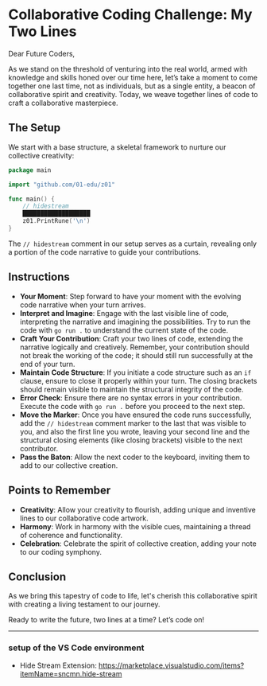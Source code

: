 # Collaborative Coding Challenge: My Two Lines

Dear Future Coders,

As we stand on the threshold of venturing into the real world, armed with knowledge and skills honed over our time here, let’s take a moment to come together one last time, not as individuals, but as a single entity, a beacon of collaborative spirit and creativity. Today, we weave together lines of code to craft a collaborative masterpiece. 

## The Setup

We start with a base structure, a skeletal framework to nurture our collective creativity:

```Go
package main

import "github.com/01-edu/z01"

func main() {
    // hidestream
    ███████████████████
    z01.PrintRune('\n')
}
```

The `// hidestream` comment in our setup serves as a curtain, revealing only a portion of the code narrative to guide your contributions.

## Instructions

- **Your Moment**: Step forward to have your moment with the evolving code narrative when your turn arrives.
- **Interpret and Imagine**: Engage with the last visible line of code, interpreting the narrative and imagining the possibilities. Try to run the code with `go run .` to understand the current state of the code.
- **Craft Your Contribution**: Craft your two lines of code, extending the narrative logically and creatively. Remember, your contribution should not break the working of the code; it should still run successfully at the end of your turn.
- **Maintain Code Structure**: If you initiate a code structure such as an `if` clause, ensure to close it properly within your turn. The closing brackets should remain visible to maintain the structural integrity of the code.
- **Error Check**: Ensure there are no syntax errors in your contribution. Execute the code with `go run .` before you proceed to the next step. 
- **Move the Marker**: Once you have ensured the code runs successfully, add the `// hidestream` comment marker to the last that was visible to you, and also the first line you wrote, leaving your second line and the structural closing elements (like closing brackets) visible to the next contributor.
- **Pass the Baton**: Allow the next coder to the keyboard, inviting them to add to our collective creation.

## Points to Remember

- **Creativity**: Allow your creativity to flourish, adding unique and inventive lines to our collaborative code artwork.
- **Harmony**: Work in harmony with the visible cues, maintaining a thread of coherence and functionality.
- **Celebration**: Celebrate the spirit of collective creation, adding your note to our coding symphony.

## Conclusion

As we bring this tapestry of code to life, let's cherish this collaborative spirit with creating a living testament to our journey.

Ready to write the future, two lines at a time? Let’s code on!

***

### setup of the VS Code environment
- Hide Stream Extension: https://marketplace.visualstudio.com/items?itemName=sncmn.hide-stream